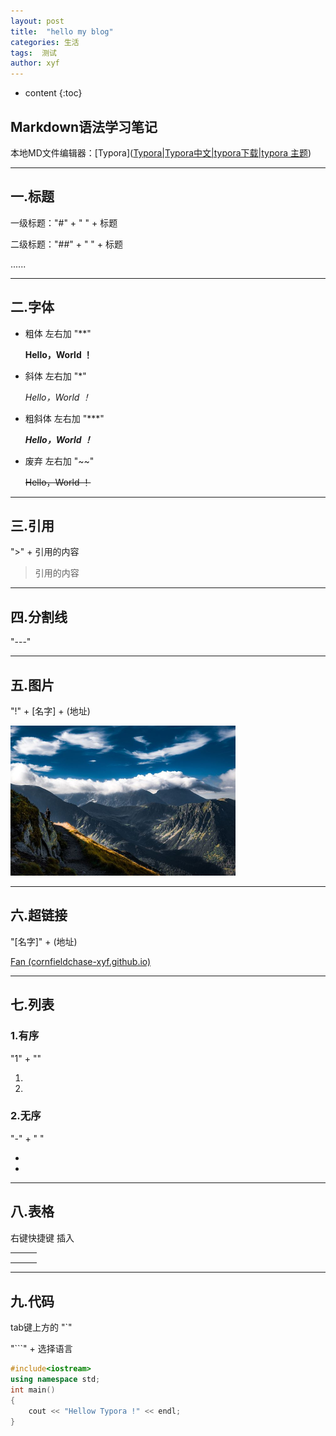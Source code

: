 ```yaml
---
layout: post
title:  "hello my blog"
categories: 生活
tags:  测试
author: xyf
---
```


* content
{:toc}
## Markdown语法学习笔记

本地MD文件编辑器：[Typora]([Typora|Typora中文|typora下载|typora 主题](https://www.typora.net/))



---



## 一.标题

一级标题："#" + " " + 标题

二级标题："##" + " " + 标题

......



---



## 二.字体

- 粗体  左右加 "**"

  **Hello，World ！**

  

- 斜体  左右加 "*"

  *Hello，World ！*

  

- 粗斜体  左右加 "***"

  ***Hello，World ！***

  

- 废弃  左右加 "~~"

  ~~Hello，World ！~~

  

---



## 三.引用

">" + 引用的内容

> 引用的内容



---



## 四.分割线

"---"



---



## 五.图片

"!" + [名字] + (地址)

<img src="../picture/2023-01-15-hello-my-blog%EF%BC%81.assets/mountains-6544522__480.jpg" alt="name" style="zoom:50%;" />



---



## 六.超链接

"[名字]" + (地址)

[Fan (cornfieldchase-xyf.github.io)](https://cornfieldchase-xyf.github.io/)



---



## 七.列表

### 1.有序

"1" + ""

1. 
2. 

### 2.无序

"-" + " "

- 
- 

---



## 八.表格

右键快捷键 插入

|      |      |      |
| ---- | ---- | ---- |
|      |      |      |
|      |      |      |
|      |      |      |



---



## 九.代码

tab键上方的 "`"

"```" + 选择语言

```c++
#include<iostream>
using namespace std;
int main()
{
    cout << "Hellow Typora !" << endl;
}
```

